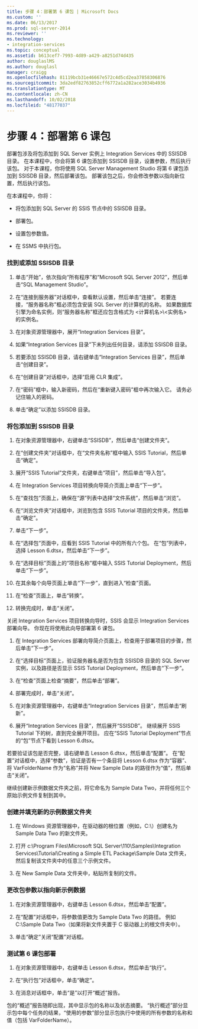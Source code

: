 ```yaml
---
title: 步骤 4：部署第 6 课包 | Microsoft Docs
ms.custom: ''
ms.date: 06/13/2017
ms.prod: sql-server-2014
ms.reviewer: ''
ms.technology:
- integration-services
ms.topic: conceptual
ms.assetid: b613cef7-7993-4d89-a429-a8251d74d435
author: douglaslMS
ms.author: douglasl
manager: craigg
ms.openlocfilehash: 81119bcb31e46667e572c4d5cd2ea37858306876
ms.sourcegitcommit: 3da2edf82763852cff6772a1a282ace3034b4936
ms.translationtype: MT
ms.contentlocale: zh-CN
ms.lasthandoff: 10/02/2018
ms.locfileid: "48177037"
---
```

# <a name="step-4-deploying-the-lesson-6-package"></a>步骤 4：部署第 6 课包
  部署包涉及将包添加到 SQL Server 实例上 Integration Services 中的 SSISDB 目录。 在本课程中，你会将第 6 课包添加到 SSISDB 目录，设置参数，然后执行该包。 对于本课程，你将使用 SQL Server Management Studio 将第 6 课包添加到 SSISDB 目录，然后部署该包。 部署该包之后，你会修改参数以指向新位置，然后执行该包。  
  
 在本课程中，你将：  
  
-   将包添加到 SQL Server 的 SSIS 节点中的 SSISDB 目录。  
  
-   部署包。  
  
-   设置包参数值。  
  
-   在 SSMS 中执行包。  
  
### <a name="to-locate-or-add-the-the-ssisdb-catalog"></a>找到或添加 SSISDB 目录  
  
1.  单击“开始”，依次指向“所有程序”和“Microsoft SQL Server 2012”，然后单击“SQL Management Studio”。  
  
2.  在“连接到服务器”对话框中，查看默认设置，然后单击“连接”。 若要连接，“服务器名称”框必须包含安装 SQL Server 的计算机的名称。 如果数据库引擎为命名实例，则“服务器名称”框还应包含格式为 <计算机名>\\<实例名> 的实例名。  
  
3.  在对象资源管理器中，展开“Integration Services 目录”。  
  
4.  如果“Integration Services 目录”下未列出任何目录，请添加 SSISDB 目录。  
  
5.  若要添加 SSISDB 目录，请右键单击“Integration Services 目录”，然后单击“创建目录”。  
  
6.  在“创建目录”对话框中，选择“启用 CLR 集成”。  
  
7.  在“密码”框中，输入新密码，然后在“重新键入密码”框中再次输入它。 请务必记住输入的密码。  
  
8.  单击“确定”以添加 SSISDB 目录。  
  
### <a name="to-add-the-package-to-the-ssisdb-catalog"></a>将包添加到 SSISDB 目录  
  
1.  在对象资源管理器中，右键单击“SSISDB”，然后单击“创建文件夹”。  
  
2.  在“创建文件夹”对话框中，在“文件夹名称”框中输入 SSIS Tutorial，然后单击“确定”。  
  
3.  展开“SSIS Tutorial”文件夹，右键单击“项目”，然后单击“导入包”。  
  
4.  在 Integration Services 项目转换向导简介页面上单击“下一步”。  
  
5.  在“查找包”页面上，确保在“源”列表中选择“文件系统”，然后单击“浏览”。  
  
6.  在“浏览文件夹”对话框中，浏览到包含 SSIS Tutorial 项目的文件夹，然后单击“确定”。  
  
7.  单击“下一步”。  
  
8.  在“选择包”页面中，应看到 SSIS Tutorial 中的所有六个包。 在“包”列表中，选择 Lesson 6.dtsx，然后单击“下一步”。  
  
9. 在“选择目标”页面上的“项目名称”框中输入 SSIS Tutorial Deployment，然后单击“下一步”。  
  
10. 在其余每个向导页面上单击“下一步”，直到进入“检查”页面。  
  
11. 在“检查”页面上，单击“转换”。  
  
12. 转换完成时，单击“关闭”。  
  
 关闭 Integration Services 项目转换向导时，SSIS 会显示 Integration Services 部署向导。 你现在将使用此向导部署第 6 课包。  
  
1.  在 Integration Services 部署向导简介页面上，检查用于部署项目的步骤，然后单击“下一步”。  
  
2.  在“选择目标”页面上，验证服务器名是否为包含 SSISDB 目录的 SQL Server 实例，以及路径是否显示 SSIS Tutorial Deployment，然后单击“下一步”。  
  
3.  在“检查”页面上检查“摘要”，然后单击“部署”。  
  
4.  部署完成时，单击“关闭”。  
  
5.  在对象资源管理器中，右键单击“Integration Services 目录”，然后单击“刷新”。  
  
6.  展开“Integration Services 目录”，然后展开“SSISDB”。 继续展开 SSIS Tutorial 下的树，直到完全展开项目。 应在“SSIS Tutorial Deployment”节点的“包”节点下看到 Lesson 6.dtsx。  
  
 若要验证该包是否完整，请右键单击 Lesson 6.dtsx，然后单击“配置”。 在“配置”对话框中，选择“参数”，验证是否有一个条目将 Lesson 6.dtsx 作为“容器”、将 VarFolderName 作为“名称”并将 New Sample Data 的路径作为“值”，然后单击“关闭”。  
  
 继续创建新示例数据文件夹之前，将它命名为 Sample Data Two，并将任何三个原始示例文件复制到其中。  
  
### <a name="to-create-and-populate-a-new-sample-data-folder"></a>创建并填充新的示例数据文件夹  
  
1.  在 Windows 资源管理器中，在驱动器的根位置（例如，C:\\）创建名为 Sample Data Two 的新文件夹。  
  
2.  打开 c:\Program Files\Microsoft SQL Server\110\Samples\Integration Services\Tutorial\Creating a Simple ETL Package\Sample Data 文件夹，然后复制该文件夹中的任意三个示例文件。  
  
3.  在 New Sample Data 文件夹中，粘贴所复制的文件。  
  
### <a name="to-change-the-package-parameter-to-point-to-the-new-sample-data"></a>更改包参数以指向新示例数据  
  
1.  在对象资源管理器中，右键单击 Lesson 6.dtsx，然后单击“配置”。  
  
2.  在“配置”对话框中，将参数值更改为 Sample Data Two 的路径。 例如 C:\Sample Data Two（如果将新文件夹置于 C 驱动器上的根文件夹中）。  
  
3.  单击“确定”关闭“配置”对话框。  
  
### <a name="to-test-the-lesson-6-package-deployment"></a>测试第 6 课包部署  
  
1.  在对象资源管理器中，右键单击 Lesson 6.dtsx，然后单击“执行”。  
  
2.  在“执行包”对话框中，单击“确定”。  
  
3.  在消息对话框中，单击“是”以打开“概述”报告。  
  
 包的“概述”报告随即出现，其中显示包的名称以及状态摘要。 “执行概述”部分显示包中每个任务的结果，“使用的参数”部分显示包执行中使用的所有参数的名称和值（包括 VarFolderName）。  
  
  
